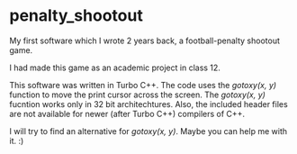 penalty_shootout
================

My first software which I wrote 2 years back, a football-penalty shootout game.

I had made this game as an academic project in class 12.

This software was written in Turbo C++. The code uses the <i>gotoxy(x, y)</i> function to move the print cursor across
the screen. The <i>gotoxy(x, y)</i> fucntion works only in 32 bit architechtures. Also, the included header files are not available for newer (after Turbo C++) compilers of C++.

I will try to find an alternative for <i>gotoxy(x, y)</i>. Maybe you can help me with it. :)
